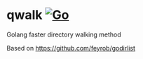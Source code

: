 # qwalk [![Go](https://github.com/nikosgram/qwalk/actions/workflows/go.yml/badge.svg)](https://github.com/nikosgram/qwalk/actions/workflows/go.yml)

Golang faster directory walking method

Based on https://github.com/feyrob/godirlist
